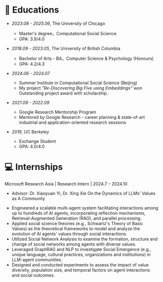 # 📖 Educations
- *2023.08 - 2025.06*, The University of Chicago
  - Master's degree，Computational Social Science
  - GPA: 3.9/4.0

- *2018.09 - 2023.05*, The University of British Columbia
  - Bachelor of Arts - BA，Computer Science & Psychology (Honours)
  - GPA: 4.2/4.3

- *2024.06 - 2024.07*
  - Summer Institute in Computational Social Science (Beijing)
  - My project *"Re-Discovering Big Five using Embeddings"* won Outstanding project award with scholarship. 

- *2021.09 - 2022.09*
  - Google Research Mentorship Program
  - Mentored by Google Research - career planning & state-of-art industrial and application-oriented research sessions

- *2019*, UC Berkeley 
  - Exchange Student 
  - GPA: 4.0/4.0

# 💻 Internships
Microsoft Research Asia | Research Intern | 2024.7 – 2024.10
* Advisor: Dr. Xiaoyuan Yi, Dr. Xing Xie
  On the Dynamics of LLMs' Values as A Community
- Engineered a scalable multi-agent system facilitating interactions among up to hundreds of AI agents, incorporating reflection mechanisms, Retrieval-Augmented Generation (RAG), and parallel processing.
- Applied social science theories (e.g., Schwartz's Theory of Basic Values) as the theoretical frameworks to
  model and analyze the evolution of AI agents' values through social interactions.
- Utilized Social Network Analysis to examine the formation, structure and change of social networks among
  agents with diverse values.
- Leveraged GraphRAG and NLP to investigate Social Emergence (e.g., unique language, cultural practices,
  organizations and institutions) in LLM-agent communities.
- Designed and conducted experiments to assess the impact of value diversity, population size, and temporal
  factors on agent interactions and social outcomes.